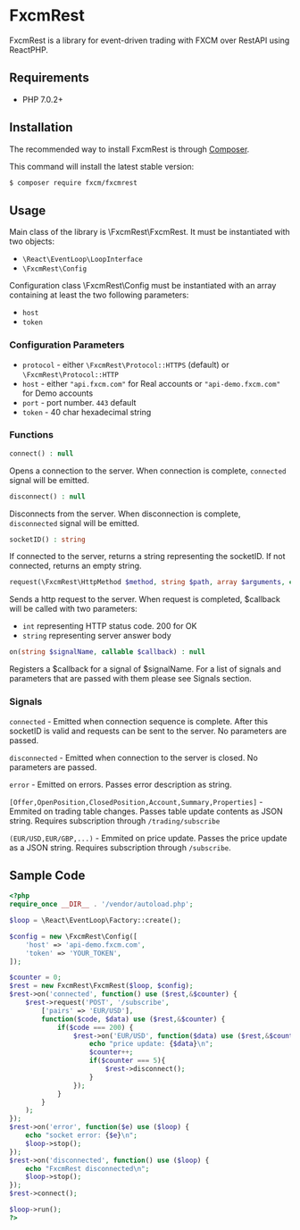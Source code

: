 # FxcmRest
FxcmRest is a library for event-driven trading with FXCM over RestAPI using ReactPHP.

## Requirements
 - PHP 7.0.2+

## Installation
The recommended way to install FxcmRest is through [Composer](https://getcomposer.org/).

This command will install the latest stable version:
```bash
$ composer require fxcm/fxcmrest
```

## Usage
Main class of the library is \FxcmRest\FxcmRest. It must be instantiated with two objects:
 - `\React\EventLoop\LoopInterface`
 - `\FxcmRest\Config`

Configuration class \FxcmRest\Config must be instantiated with an array containing at least the two following parameters:
 - `host`
 - `token`

### Configuration Parameters
 - `protocol` - either `\FxcmRest\Protocol::HTTPS` (default) or `\FxcmRest\Protocol::HTTP`
 - `host` - either `"api.fxcm.com"` for Real accounts or `"api-demo.fxcm.com"` for Demo accounts
 - `port` - port number. `443` default
 - `token` - 40 char hexadecimal string

### Functions
 ```php
 connect() : null
 ```
 Opens a connection to the server. When connection is complete, `connected` signal will be emitted.
 
 ```php
 disconnect() : null
 ```
 Disconnects from the server. When disconnection is complete, `disconnected` signal will be emitted. 
 
 ```php
 socketID() : string
 ```
 If connected to the server, returns a string representing the socketID. If not connected, returns an empty string.
 
 ```php
 request(\FxcmRest\HttpMethod $method, string $path, array $arguments, callable $callback) : null
 ```
 
 Sends a http request to the server. When request is completed, $callback will be called with two parameters:
 - `int` representing HTTP status code. 200 for OK
 - `string` representing server answer body
 
 ```php
 on(string $signalName, callable $callback) : null
 ```
 Registers a $callback for a signal of $signalName. For a list of signals and parameters that are passed with them please see Signals section.
 
### Signals

 `connected` - Emitted when connection sequence is complete. After this socketID is valid and requests can be sent to the server. No parameters are passed.
 
 `disconnected` - Emitted when connection to the server is closed. No parameters are passed.
 
 `error` - Emitted on errors. Passes error description as string.
 
 `[Offer,OpenPosition,ClosedPosition,Account,Summary,Properties]` - Emmited on trading table changes. Passes table update contents as JSON string. Requires subscription through `/trading/subscribe`
 
 `(EUR/USD,EUR/GBP,...)` - Emmited on price update. Passes the price update as a JSON string. Requires subscription through `/subscribe`.

## Sample Code
```php
<?php
require_once __DIR__ . '/vendor/autoload.php';

$loop = \React\EventLoop\Factory::create();

$config = new \FxcmRest\Config([
	'host' => 'api-demo.fxcm.com',
	'token' => 'YOUR_TOKEN',
]);

$counter = 0;
$rest = new FxcmRest\FxcmRest($loop, $config);
$rest->on('connected', function() use ($rest,&$counter) {
	$rest->request('POST', '/subscribe',
		['pairs' => 'EUR/USD'],
		function($code, $data) use ($rest,&$counter) {
			if($code === 200) {
				$rest->on('EUR/USD', function($data) use ($rest,&$counter) {
					echo "price update: {$data}\n";
					$counter++;
					if($counter === 5){
						$rest->disconnect();
					}
				});
			}
		}
	);
});
$rest->on('error', function($e) use ($loop) {
	echo "socket error: {$e}\n";
	$loop->stop();
});
$rest->on('disconnected', function() use ($loop) {
	echo "FxcmRest disconnected\n";
	$loop->stop();
});
$rest->connect();

$loop->run();
?>
```
